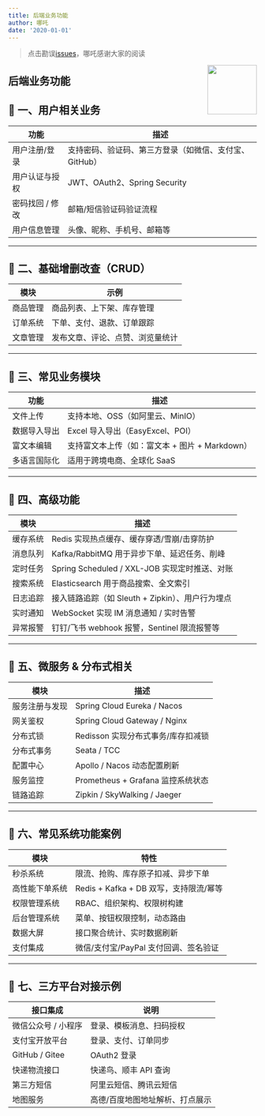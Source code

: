```yaml
---
title: 后端业务功能
author: 哪吒
date: '2020-01-01'
---
```


> 点击勘误[issues](https://github.com/webVueBlog/JavaPlusDoc/issues)，哪吒感谢大家的阅读

<img align="right" width="100" src="https://cdn.jsdelivr.net/gh/YunYouJun/yun/images/yun-alpha-compressed.png">

## 后端业务功能

## 🔹 一、用户相关业务

| 功能        | 描述                             |
| --------- | ------------------------------ |
| 用户注册/登录   | 支持密码、验证码、第三方登录（如微信、支付宝、GitHub） |
| 用户认证与授权   | JWT、OAuth2、Spring Security     |
| 密码找回 / 修改 | 邮箱/短信验证码验证流程                   |
| 用户信息管理    | 头像、昵称、手机号、邮箱等                  |

* * *

## 🔹 二、基础增删改查（CRUD）

| 模块   | 示例               |
| ---- | ---------------- |
| 商品管理 | 商品列表、上下架、库存管理    |
| 订单系统 | 下单、支付、退款、订单跟踪    |
| 文章管理 | 发布文章、评论、点赞、浏览量统计 |

* * *

## 🔹 三、常见业务模块

| 功能     | 描述                             |
| ------ | ------------------------------ |
| 文件上传   | 支持本地、OSS（如阿里云、MinIO）           |
| 数据导入导出 | Excel 导入导出（EasyExcel、POI）      |
| 富文本编辑  | 支持富文本上传（如：富文本 + 图片 + Markdown） |
| 多语言国际化 | 适用于跨境电商、全球化 SaaS               |

* * *

## 🔹 四、高级功能

| 模块   | 描述                                   |
| ---- | ------------------------------------ |
| 缓存系统 | Redis 实现热点缓存、缓存穿透/雪崩/击穿防护            |
| 消息队列 | Kafka/RabbitMQ 用于异步下单、延迟任务、削峰        |
| 定时任务 | Spring Scheduled / XXL-JOB 实现定时推送、对账 |
| 搜索系统 | Elasticsearch 用于商品搜索、全文索引            |
| 日志追踪 | 接入链路追踪（如 Sleuth + Zipkin）、用户行为埋点     |
| 实时通知 | WebSocket 实现 IM 消息通知 / 实时告警          |
| 异常报警 | 钉钉/飞书 webhook 报警，Sentinel 限流报警等      |

* * *

## 🔹 五、微服务 & 分布式相关

| 模块      | 描述                           |
| ------- | ---------------------------- |
| 服务注册与发现 | Spring Cloud Eureka / Nacos  |
| 网关鉴权    | Spring Cloud Gateway / Nginx |
| 分布式锁    | Redisson 实现分布式事务/库存扣减锁       |
| 分布式事务   | Seata / TCC                  |
| 配置中心    | Apollo / Nacos 动态配置刷新        |
| 服务监控    | Prometheus + Grafana 监控系统状态  |
| 链路追踪    | Zipkin / SkyWalking / Jaeger |

* * *

## 🔹 六、常见系统功能案例

| 模块      | 特性                            |
| ------- | ----------------------------- |
| 秒杀系统    | 限流、抢购、库存原子扣减、异步下单             |
| 高性能下单系统 | Redis + Kafka + DB 双写，支持限流/幂等 |
| 权限管理系统  | RBAC、组织架构、权限树构建               |
| 后台管理系统  | 菜单、按钮权限控制，动态路由                |
| 数据大屏    | 接口聚合统计、实时数据刷新                 |
| 支付集成    | 微信/支付宝/PayPal 支付回调、签名验证       |

* * *

## 🔹 七、三方平台对接示例

| 接口集成           | 说明               |
| -------------- | ---------------- |
| 微信公众号 / 小程序    | 登录、模板消息、扫码授权     |
| 支付宝开放平台        | 登录、支付、订单同步       |
| GitHub / Gitee | OAuth2 登录        |
| 快递物流接口         | 快递鸟、顺丰 API 查询    |
| 第三方短信          | 阿里云短信、腾讯云短信      |
| 地图服务           | 高德/百度地图地址解析、打点展示












